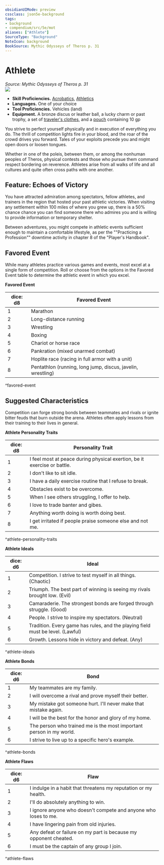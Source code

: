 ```yaml
---
obsidianUIMode: preview
cssclass: json5e-background
tags:
- background
- compendium/src/5e/mot
aliases: ["Athlete"]
SourceType: "Background"
NoteIcon: background
BookSource: Mythic Odysseys of Theros p. 31
---
```

# Athlete
*Source: Mythic Odysseys of Theros p. 31*  
![](/2-Mechanics/CLI/backgrounds/img/athlete.webp#right)  

- **Skill Proficiencies.** [Acrobatics](/2-Mechanics/CLI/rules/skills.md#Acrobatics), [Athletics](/2-Mechanics/CLI/rules/skills.md#Athletics)  
- **Languages.** One of your choice  
- **Tool Proficiencies.** Vehicles (land)  
- **Equipment.** A bronze discus or leather ball, a lucky charm or past trophy, a set of [traveler's clothes](/2-Mechanics/CLI/items/travelers-clothes.md), and a [pouch](/2-Mechanics/CLI/items/pouch.md) containing 10 gp  

You strive to perfect yourself physically and in execution of everything you do. The thrill of competition lights fire in your blood, and the roar of the crowd drives you forward. Tales of your exploits precede you and might open doors or loosen tongues.

Whether in one of the poleis, between them, or among the nonhuman peoples of Theros, physical contests and those who pursue them command respect bordering on reverence. Athletes arise from all walks of life and all cultures and quite often cross paths with one another.

## Feature: Echoes of Victory

You have attracted admiration among spectators, fellow athletes, and trainers in the region that hosted your past athletic victories. When visiting any settlement within 100 miles of where you grew up, there is a 50% chance chance you can find someone there who admires you and is willing to provide information or temporary shelter.

Between adventures, you might compete in athletic events sufficient enough to maintain a comfortable lifestyle, as per the ""Practicing a Profession"" downtime activity in chapter 8 of the "Player's Handbook".

## Favored Event

While many athletes practice various games and events, most excel at a single form of competition. Roll or choose from the options in the Favored Event table to determine the athletic event in which you excel.

**Favored Event**

| dice: d8 | Favored Event |
|----------|---------------|
| 1 | Marathon |
| 2 | Long-distance running |
| 3 | Wrestling |
| 4 | Boxing |
| 5 | Chariot or horse race |
| 6 | Pankration (mixed unarmed combat) |
| 7 | Hoplite race (racing in full armor with a unit) |
| 8 | Pentathlon (running, long jump, discus, javelin, wrestling) |
^favored-event

## Suggested Characteristics

Competition can forge strong bonds between teammates and rivals or ignite bitter feuds that burn outside the arena. Athletes often apply lessons from their training to their lives in general.

**Athlete Personality Traits**

| dice: d8 | Personality Trait |
|----------|-------------------|
| 1 | I feel most at peace during physical exertion, be it exercise or battle. |
| 2 | I don't like to sit idle. |
| 3 | I have a daily exercise routine that I refuse to break. |
| 4 | Obstacles exist to be overcome. |
| 5 | When I see others struggling, I offer to help. |
| 6 | I love to trade banter and gibes. |
| 7 | Anything worth doing is worth doing best. |
| 8 | I get irritated if people praise someone else and not me. |
^athlete-personality-traits

**Athlete Ideals**

| dice: d6 | Ideal |
|----------|-------|
| 1 | Competition. I strive to test myself in all things. (Chaotic) |
| 2 | Triumph. The best part of winning is seeing my rivals brought low. (Evil) |
| 3 | Camaraderie. The strongest bonds are forged through struggle. (Good) |
| 4 | People. I strive to inspire my spectators. (Neutral) |
| 5 | Tradition. Every game has rules, and the playing field must be level. (Lawful) |
| 6 | Growth. Lessons hide in victory and defeat. (Any) |
^athlete-ideals

**Athlete Bonds**

| dice: d6 | Bond |
|----------|------|
| 1 | My teammates are my family. |
| 2 | I will overcome a rival and prove myself their better. |
| 3 | My mistake got someone hurt. I'll never make that mistake again. |
| 4 | I will be the best for the honor and glory of my home. |
| 5 | The person who trained me is the most important person in my world. |
| 6 | I strive to live up to a specific hero's example. |
^athlete-bonds

**Athlete Flaws**

| dice: d6 | Flaw |
|----------|------|
| 1 | I indulge in a habit that threatens my reputation or my health. |
| 2 | I'll do absolutely anything to win. |
| 3 | I ignore anyone who doesn't compete and anyone who loses to me. |
| 4 | I have lingering pain from old injuries. |
| 5 | Any defeat or failure on my part is because my opponent cheated. |
| 6 | I must be the captain of any group I join. |
^athlete-flaws
